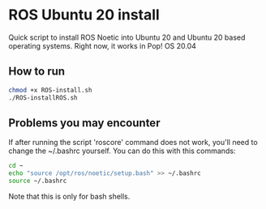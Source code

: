 # ROS Ubuntu 20 install
Quick script to install ROS Noetic into Ubuntu 20 and Ubuntu 20 based operating systems.
Right now, it works in Pop! OS 20.04

## How to run
```bash
chmod +x ROS-install.sh
./ROS-installROS.sh
```
## Problems you may encounter
If after running the script 'roscore' command does not work, you'll need to change the ~/.bashrc yourself.
You can do this with this commands:
```bash
cd ~
echo "source /opt/ros/noetic/setup.bash" >> ~/.bashrc
source ~/.bashrc
```
Note that this is only for bash shells.
